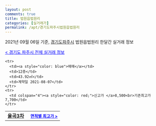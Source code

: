```yaml
---
layout: post
comments: true
title: 법원읍법원리
categories: [실거래가]
permalink: /apt/경기도파주시법원읍법원리
---
```


2021년 09월 06일 기준, <a href="/apt/경기도파주시">경기도파주시</a> 법원읍법원리 한달간 실거래 정보

<a style="color: blue;" href="/apt/경기도파주시">< 경기도 파주시 전체 실거래 정보</a>
<!---- start ---->
<table>
  <tr>
    <td colspan="4" style="font-weight: bold;"><a href="/apt/경기도파주시법원읍법원리율곡3차">율곡3차</a> &nbsp;&nbsp;&nbsp; <a style="color: blue; font-size: smaller;" href="/apt/경기도파주시법원읍법원리율곡3차">면적별 최고가 ></a></td>
  </tr>
    
    <tr>
      <td><a style="color: blue">매매</a></td>
      <td>12층</td>
      <td>43.92㎡</td>
      <td>계약일 2021-08-07</td>
    </tr>
    <tr>
      <td colspan="4"><a style="color: red;">신고가 </a>8,500<br>기존최고가 7,700</td>
    </tr>
      
</table>
<!---- end ---->
    